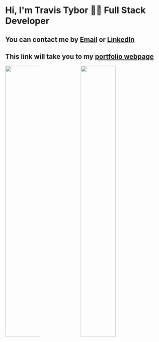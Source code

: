 
# Hi, I'm Travis Tybor  🧑‍💻 Full Stack Developer

## You can contact me by [Email](mailto:travis.tybor.tt@gmail.com) or [LinkedIn](https://www.linkedin.com/in/travis-tybor-70160620b/)

## This link will take you to my [portfolio webpage](https://travis-tybor.netlify.app/)

<img align="left" width="47%" src="https://github-readme-stats.vercel.app/api?username=tygrski&theme=merko&show_icons=true" />

<img align="left" width="47%" src="https://github-readme-stats.vercel.app/api/top-langs/?username=tygrski&layout=compact" />

